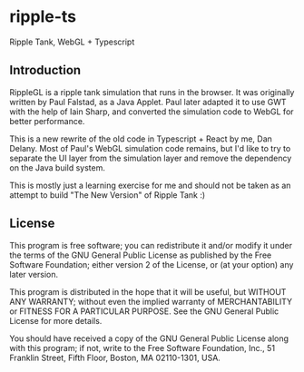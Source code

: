 ripple-ts
=========

Ripple Tank, WebGL + Typescript

## Introduction
RippleGL is a ripple tank simulation that runs in the browser. 
It was originally written by Paul Falstad, as a Java Applet. 
Paul later adapted it to use GWT with the help of Iain Sharp, and converted the simulation code to WebGL for better performance.

This is a new rewrite of the old code in Typescript + React by me, Dan Delany. 
Most of Paul's WebGL simulation code remains, but I'd like to try to separate the UI layer from the simulation layer
and remove the dependency on the Java build system. 

This is mostly just a learning exercise for me and should not be taken as an attempt to build "The New Version" of
Ripple Tank :)


## License
This program is free software; you can redistribute it and/or modify it under the terms of the GNU General Public License as published by the Free Software Foundation; either version 2 of the License, or (at your option) any later version.

This program is distributed in the hope that it will be useful, but WITHOUT ANY WARRANTY; without even the implied warranty of MERCHANTABILITY or FITNESS FOR A PARTICULAR PURPOSE. See the GNU General Public License for more details.

You should have received a copy of the GNU General Public License along with this program; if not, write to the Free Software Foundation, Inc., 51 Franklin Street, Fifth Floor, Boston, MA 02110-1301, USA.